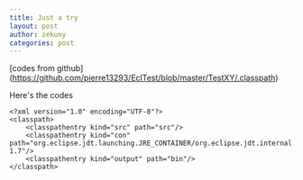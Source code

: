 ```yaml
---
title: Just a try
layout: post
author: zekuny
categories: post
---
```


[codes from github] (https://github.com/pierre13293/EclTest/blob/master/TestXY/.classpath)

Here's the codes

```
<?xml version="1.0" encoding="UTF-8"?>
<classpath>
	<classpathentry kind="src" path="src"/>
	<classpathentry kind="con" path="org.eclipse.jdt.launching.JRE_CONTAINER/org.eclipse.jdt.internal.debug.ui.launcher.StandardVMType/JavaSE-1.7"/>
	<classpathentry kind="output" path="bin"/>
</classpath>
```
